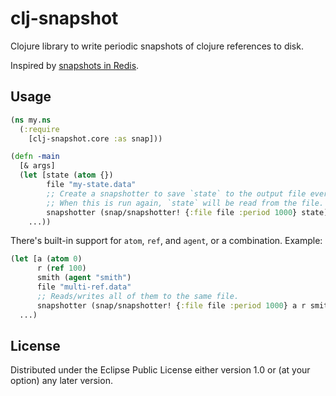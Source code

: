 # clj-snapshot

Clojure library to write periodic snapshots of clojure references to disk.

Inspired by [snapshots in Redis](http://redis.io/topics/persistence).

## Usage

```clojure
(ns my.ns
  (:require
    [clj-snapshot.core :as snap]))

(defn -main
  [& args]
  (let [state (atom {})
        file "my-state.data"
        ;; Create a snapshotter to save `state` to the output file every second.
        ;; When this is run again, `state` will be read from the file.
        snapshotter (snap/snapshotter! {:file file :period 1000} state)]
    ...))
```

There's built-in support for `atom`, `ref`, and `agent`, or a combination. Example:

```clojure
(let [a (atom 0)
      r (ref 100)
      smith (agent "smith")
      file "multi-ref.data"
      ;; Reads/writes all of them to the same file.
      snapshotter (snap/snapshotter! {:file file :period 1000} a r smith)]
  ...)
```

## License

Distributed under the Eclipse Public License either version 1.0 or (at
your option) any later version.
